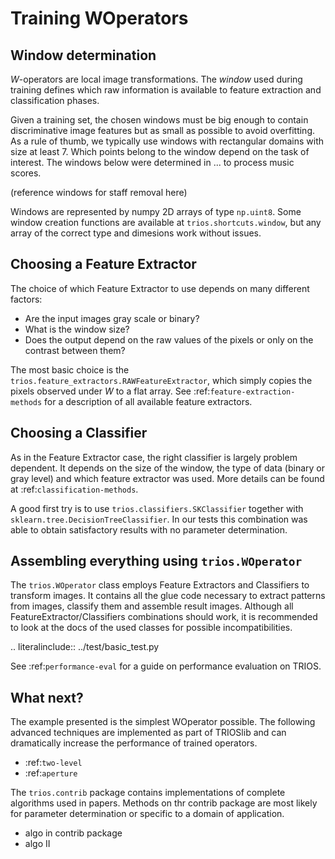 # Training WOperators



Window determination
-----------------------

*W*-operators are local image transformations. The *window* used during training defines
which raw information is available to feature extraction and classification phases. 

Given a training set, the chosen windows must be big enough to contain discriminative image
features but as small as possible to avoid overfitting. As a rule of thumb, we typically use
windows with rectangular domains with size at least 7. Which points belong to the window depend
on the task of interest. The windows below were determined in ... to process music scores.

(reference windows for staff removal here)


Windows are represented by numpy 2D arrays of type `np.uint8`. Some window creation functions
are available at `trios.shortcuts.window`, but any array of the correct type and dimesions work
without issues.


Choosing a Feature Extractor
----------------------------

The choice of which Feature Extractor to use depends on many different factors: 

+ Are the input images gray scale or binary?
+ What is the window size? 
+ Does the output depend on the raw values of the pixels or only on the contrast between them?
 
The most basic choice is the `trios.feature_extractors.RAWFeatureExtractor`, which
simply copies the pixels observed under *W* to a flat array. See :ref:`feature-extraction-methods`
for a description of all available feature extractors.

Choosing a Classifier
---------------------

As in the Feature Extractor case, the right classifier is largely problem
dependent. It depends on the size of the window, the type of data (binary or 
gray level) and which feature extractor was used. More details can be found 
at :ref:`classification-methods`.



A good first try is to use `trios.classifiers.SKClassifier` together with
`sklearn.tree.DecisionTreeClassifier`. In our tests this combination was able
to obtain satisfactory results with no parameter determination. 


Assembling everything using `trios.WOperator`
---------------------------------------------

The `trios.WOperator` class employs Feature Extractors and Classifiers
to transform images. It contains all the glue code necessary to 
extract patterns from images, classify them and assemble result
images. Although all FeatureExtractor/Classifiers combinations should work, 
it is recommended to look at the docs of the used classes for
possible incompatibilities. 

.. literalinclude:: ../test/basic_test.py


See :ref:`performance-eval` for a guide on performance evaluation on TRIOS.


What next?
----------

The example presented is the simplest WOperator possible. The following advanced techniques
are implemented as part of TRIOSlib and can dramatically increase the performance of trained 
operators.

* :ref:`two-level`
* :ref:`aperture`



The `trios.contrib` package contains implementations of complete algorithms used in 
papers. Methods on thr contrib package are most likely for parameter determination or
specific to a domain of application.

* algo in contrib package
* algo II

